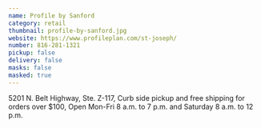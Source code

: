 ```yaml
---
name: Profile by Sanford
category: retail
thumbnail: profile-by-sanford.jpg
website: https://www.profileplan.com/st-joseph/
number: 816-281-1321
pickup: false
delivery: false
masks: false
masked: true
---
```

5201 N. Belt Highway, Ste. Z-117, Curb side pickup and free shipping for orders over $100, Open Mon-Fri 8 a.m. to 7 p.m. and Saturday 8 a.m. to 12 p.m.